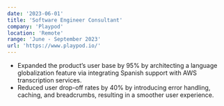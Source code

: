 ```yaml
---
date: '2023-06-01'
title: 'Software Engineer Consultant'
company: 'Playpod'
location: 'Remote'
range: 'June - September 2023'
url: 'https://www.playpod.io/'
---
```


- Expanded the product’s user base by 95% by architecting a language globalization feature via integrating Spanish support with AWS transcription services.
- Reduced user drop-off rates by 40% by introducing error handling, caching, and breadcrumbs, resulting in a smoother user experience.
